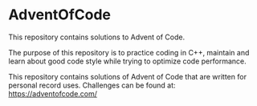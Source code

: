 # AdventOfCode

This repository contains solutions to Advent of Code.

The purpose of this repository is to practice coding in C++, maintain and learn about good code style while trying to optimize code performance.

This repository contains solutions of Advent of Code that are written for personal record uses.
Challenges can be found at: https://adventofcode.com/

